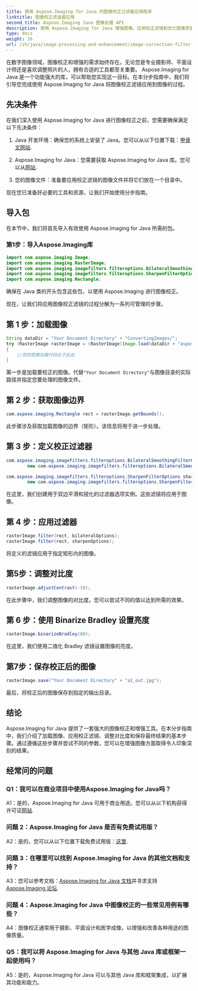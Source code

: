```yaml
---
title: 使用 Aspose.Imaging for Java 的图像校正过滤器应用程序
linktitle: 图像校正滤波器应用
second_title: Aspose.Imaging Java 图像处理 API
description: 使用 Aspose.Imaging for Java 增强图像。应用校正滤镜和优化图像质量的分步指南。
type: docs
weight: 16
url: /zh/java/image-processing-and-enhancement/image-correction-filter-application/
---
```

在数字图像领域，图像校正和增强的需求始终存在。无论您是专业摄影师、平面设计师还是喜欢调整照片的人，拥有合适的工具都至关重要。 Aspose.Imaging for Java 是一个功能强大的库，可以帮助您实现这一目标。在本分步指南中，我们将引导您完成使用 Aspose.Imaging for Java 将图像校正滤镜应用到图像的过程。

## 先决条件

在我们深入使用 Aspose.Imaging for Java 进行图像校正之前，您需要确保满足以下先决条件：

1.  Java 开发环境：确保您的系统上安装了 Java。您可以从以下位置下载：[甲骨文网站](https://www.oracle.com/java/technologies/javase-downloads).

2.  Aspose.Imaging for Java：您需要获取 Aspose.Imaging for Java 库。您可以从[网站](https://releases.aspose.com/imaging/java/).

3. 您的图像文件：准备要应用校正滤镜的图像文件并将它们放在一个目录中。

现在您已准备好必要的工具和资源，让我们开始使用分步指南。

## 导入包

在本节中，我们将首先导入有效使用 Aspose.Imaging for Java 所需的包。

### 第1步：导入Aspose.Imaging库

```java
import com.aspose.imaging.Image;
import com.aspose.imaging.RasterImage;
import com.aspose.imaging.imagefilters.filteroptions.BilateralSmoothingFilterOptions;
import com.aspose.imaging.imagefilters.filteroptions.SharpenFilterOptions;
import com.aspose.imaging.Rectangle;
```

确保在 Java 类的开头包含这些包，以使用 Aspose.Imaging 进行图像校正。

现在，让我们将应用图像校正滤镜的过程分解为一系列可管理的步骤。

## 第 1 步：加载图像

```java
String dataDir = "Your Document Directory" + "ConvertingImages/";
try (RasterImage rasterImage = (RasterImage)Image.load(dataDir + "aspose-logo.jpg"))
{
    //您的图像加载代码位于此处
}
```

第一步是加载要校正的图像。代替`"Your Document Directory"`与图像目录的实际路径并指定您要处理的图像文件。

## 第 2 步：获取图像边界

```java
com.aspose.imaging.Rectangle rect = rasterImage.getBounds();
```

此步骤涉及获取加载图像的边界（矩形）。该信息将用于进一步处理。

## 第 3 步：定义校正过滤器

```java
com.aspose.imaging.imagefilters.filteroptions.BilateralSmoothingFilterOptions bilateralOptions =
        new com.aspose.imaging.imagefilters.filteroptions.BilateralSmoothingFilterOptions(3);

com.aspose.imaging.imagefilters.filteroptions.SharpenFilterOptions sharpenOptions =
        new com.aspose.imaging.imagefilters.filteroptions.SharpenFilterOptions();
```

在这里，我们创建用于双边平滑和锐化的过滤器选项实例。这些滤镜将应用于图像。

## 第 4 步：应用过滤器

```java
rasterImage.filter(rect, bilateralOptions);
rasterImage.filter(rect, sharpenOptions);
```

将定义的滤镜应用于指定矩形内的图像。

## 第5步：调整对比度

```java
rasterImage.adjustContrast(-10);
```

在此步骤中，我们调整图像的对比度。您可以尝试不同的值以达到所需的效果。

## 第 6 步：使用 Binarize Bradley 设置亮度

```java
rasterImage.binarizeBradley(80);
```

在这里，我们使用二值化 Bradley 滤镜设置图像的亮度。

## 第7步：保存校正后的图像

```java
rasterImage.save("Your Document Directory" + "a1_out.jpg");
```

最后，将校正后的图像保存到指定的输出目录。

## 结论

Aspose.Imaging for Java 提供了一套强大的图像校正和增强工具。在本分步指南中，我们介绍了加载图像、应用校正滤镜、调整对比度和保存最终结果的基本步骤。通过遵循这些步骤并尝试不同的参数，您可以在增强图像方面取得令人印象深刻的结果。

## 经常问的问题

### Q1：我可以在商业项目中使用Aspose.Imaging for Java吗？

 A1：是的，Aspose.Imaging for Java 可用于商业用途。您可以从以下机构获得许可证[网站](https://purchase.aspose.com/buy).

### 问题 2：Aspose.Imaging for Java 是否有免费试用版？

 A2：是的，您可以从以下位置下载免费试用版：[这里](https://releases.aspose.com/).

### 问题 3：在哪里可以找到 Aspose.Imaging for Java 的其他文档和支持？

 A3：您可以参考文档：[Aspose.Imaging for Java 文档](https://reference.aspose.com/imaging/java/)并寻求支持[Aspose.Imaging 论坛](https://forum.aspose.com/).

### 问题 4：Aspose.Imaging for Java 中图像校正的一些常见用例有哪些？

A4：图像校正通常用于摄影、平面设计和医学成像，以增强和改善各种用途的图像质量。

### Q5：我可以将 Aspose.Imaging for Java 与其他 Java 库或框架一起使用吗？

A5：是的，Aspose.Imaging for Java 可以与其他 Java 库和框架集成，以扩展其功能和能力。